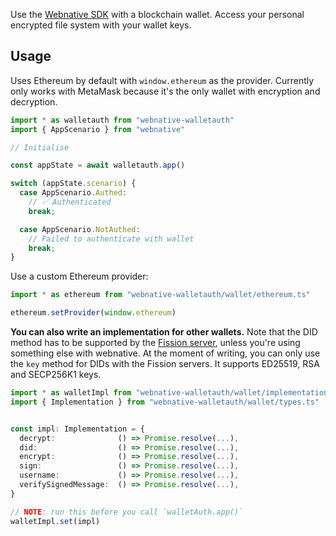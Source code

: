 Use the [Webnative SDK](https://github.com/fission-codes/webnative#readme) with a blockchain wallet. Access your personal encrypted file system with your wallet keys.


## Usage

Uses Ethereum by default with `window.ethereum` as the provider. Currently only works with MetaMask because it's the only wallet with encryption and decryption.

```ts
import * as walletauth from "webnative-walletauth"
import { AppScenario } from "webnative"

// Initialise

const appState = await walletauth.app()

switch (appState.scenario) {
  case AppScenario.Authed:
    // ✅ Authenticated
    break;

  case AppScenario.NotAuthed:
    // Failed to authenticate with wallet
    break;
}
```

Use a custom Ethereum provider:

```ts
import * as ethereum from "webnative-walletauth/wallet/ethereum.ts"

ethereum.setProvider(window.ethereum)
```

**You can also write an implementation for other wallets.** Note that the DID method has to be supported by the [Fission server](https://github.com/fission-codes/fission), unless you're using something else with webnative. At the moment of writing, you can only use the `key` method for DIDs with the Fission servers. It supports ED25519, RSA and SECP256K1 keys.

```ts
import * as walletImpl from "webnative-walletauth/wallet/implementation.ts"
import { Implementation } from "webnative-walletauth/wallet/types.ts"


const impl: Implementation = {
  decrypt:              () => Promise.resolve(...),
  did:                  () => Promise.resolve(...),
  encrypt:              () => Promise.resolve(...),
  sign:                 () => Promise.resolve(...),
  username:             () => Promise.resolve(...),
  verifySignedMessage:  () => Promise.resolve(...),
}

// NOTE: run this before you call `walletAuth.app()`
walletImpl.set(impl)
```